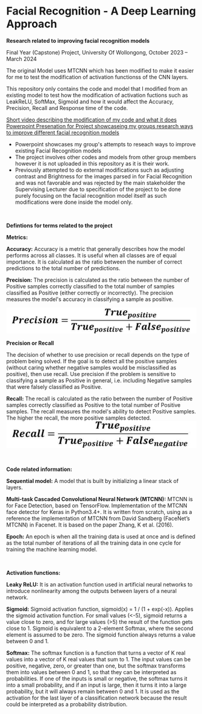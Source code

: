 # Facial Recognition - A Deep Learning Approach

**Research related to improving facial recognition models**

Final Year (Capstone) Project, University Of Wollongong, October 2023 – March 2024

The original Model uses MTCNN which has been modified to make it easier for me to test the modification of activation functionss of the CNN layers.

This repository only contains the code and model that I modified from an existing model to test how the modification of activation fuctions such as LeakReLU, SoftMax, Sigmoid and how it would affect the Accuracy, Precision, Recall and Response time of the code.

[Short video describing the modification of my code and what it does](https://drive.google.com/file/d/1iL_Tz7jcMc8F2qI8sTtF8x0PVAxVNYV-/view)\
[Powerpoint Presenation for Project showcaseing my groups research ways to improve different facial recognition models](https://docs.google.com/presentation/d/13cZEBs54p584JNJFbSXzUMmtzN7LyOi7/edit?pli=1#slide=id.p1) 


* Powerpoint showcases my group's attempts to reseach ways to improve existing Facial Recognition models
* The project involves other codes and models from other group members however it is not uploaded in this repository as it is their work.
* Previously attempted to do external modifications such as adjusting contrast and Brightness for the images parsed in for Facial Recognition and was not favorable and was rejected by the main stakeholder the Supervising Lecturer due to specification of the project to be done purely focusing on the facial recognition model itself as such modifications were done inside the model only.

&nbsp;
&nbsp;
&nbsp;


**Defintions for terms related to the project**

**Metrics:**

**Accuracy:**
Accuracy is a metric that generally describes how the model performs across all classes. It is useful when all classes are of equal importance. It is calculated as the ratio between the number of correct predictions to the total number of predictions.

**Precision:**
The precision is calculated as the ratio between the number of Positive samples correctly classified to the total number of samples classified as Positive (either correctly or incorrectly). The precision measures the model's accuracy in classifying a sample as positive.

![alt text](https://github.com/tanxuanzhao/Facial-Recognition-A-Deep-Learning-Approach/blob/main/images-for-readme./precision.PNG?raw=true)

**Precision or Recall**

The decision of whether to use precision or recall depends on the type of problem being solved. If the goal is to detect all the positive samples (without caring whether negative samples would be misclassified as positive), then use recall. Use precision if the problem is sensitive to classifying a sample as Positive in general, i.e. including Negative samples that were falsely classified as Positive.

**Recall:**
The recall is calculated as the ratio between the number of Positive samples correctly classified as Positive to the total number of Positive samples. The recall measures the model's ability to detect Positive samples. The higher the recall, the more positive samples detected.
![alt text](https://github.com/tanxuanzhao/Facial-Recognition-A-Deep-Learning-Approach/blob/main/images-for-readme./recall.PNG?raw=true)


&nbsp;
&nbsp;
&nbsp;

**Code related information:**

**Sequential model:**
A model that is built by initializing a linear stack of layers.

**Multi-task Cascaded Convolutional Neural Network (MTCNN):**
MTCNN is for Face Detection, based on TensorFlow. Implementation of the MTCNN face detector for Keras in Python3.4+. It is written from scratch, using as a reference the implementation of MTCNN from David Sandberg (FaceNet’s MTCNN) in Facenet. It is based on the paper Zhang, K et al. (2016).

**Epoch:**
An epoch is when all the training data is used at once and is defined as the total number of iterations of all the training data in one cycle for training the machine learning model. 

&nbsp;
&nbsp;
&nbsp;

**Activation functions:**

**Leaky ReLU:**
It is an activation function used in artificial neural networks to introduce nonlinearity among the outputs between layers of a neural network.

**Sigmoid:**
Sigmoid activation function, sigmoid(x) = 1 / (1 + exp(-x)). Applies the sigmoid activation function. For small values (<-5), sigmoid returns a value close to zero, and for large values (>5) the result of the function gets close to 1. Sigmoid is equivalent to a 2-element Softmax, where the second element is assumed to be zero. The sigmoid function always returns a value between 0 and 1.

**Softmax:**
The softmax function is a function that turns a vector of K real values into a vector of K real values that sum to 1. The input values can be positive, negative, zero, or greater than one, but the softmax transforms them into values between 0 and 1, so that they can be interpreted as probabilities. If one of the inputs is small or negative, the softmax turns it into a small probability, and if an input is large, then it turns it into a large probability, but it will always remain between 0 and 1. It is used as the activation for the last layer of a classification network because the result could be interpreted as a probability distribution.
